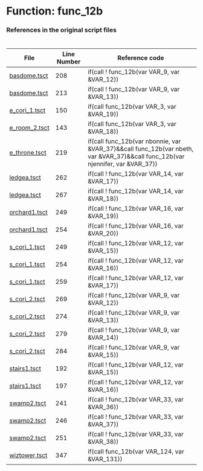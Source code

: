 # Function: func_12b
### References in the original script files

#

| File | Line Number | Reference code |
| --- | --- | --- |
| [basdome.tsct](../../../out/basdome.tsct#L208) | 208 | if(call ! func_12b(var VAR_9, var &VAR_12)) |
| [basdome.tsct](../../../out/basdome.tsct#L213) | 213 | if(call ! func_12b(var VAR_9, var &VAR_13)) |
| [e_cori_1.tsct](../../../out/e_cori_1.tsct#L150) | 150 | if(call func_12b(var VAR_3, var &VAR_19)) |
| [e_room_2.tsct](../../../out/e_room_2.tsct#L143) | 143 | if(call func_12b(var VAR_3, var &VAR_18)) |
| [e_throne.tsct](../../../out/e_throne.tsct#L219) | 219 | if(call func_12b(var nbonnie, var &VAR_37)&&call func_12b(var nbeth, var &VAR_37)&&call func_12b(var njennifer, var &VAR_37)) |
| [ledgea.tsct](../../../out/ledgea.tsct#L262) | 262 | if(call ! func_12b(var VAR_14, var &VAR_17)) |
| [ledgea.tsct](../../../out/ledgea.tsct#L267) | 267 | if(call ! func_12b(var VAR_14, var &VAR_18)) |
| [orchard1.tsct](../../../out/orchard1.tsct#L249) | 249 | if(call ! func_12b(var VAR_16, var &VAR_19)) |
| [orchard1.tsct](../../../out/orchard1.tsct#L254) | 254 | if(call ! func_12b(var VAR_16, var &VAR_20)) |
| [s_cori_1.tsct](../../../out/s_cori_1.tsct#L249) | 249 | if(call ! func_12b(var VAR_12, var &VAR_15)) |
| [s_cori_1.tsct](../../../out/s_cori_1.tsct#L254) | 254 | if(call ! func_12b(var VAR_12, var &VAR_16)) |
| [s_cori_1.tsct](../../../out/s_cori_1.tsct#L259) | 259 | if(call ! func_12b(var VAR_12, var &VAR_17)) |
| [s_cori_2.tsct](../../../out/s_cori_2.tsct#L269) | 269 | if(call ! func_12b(var VAR_9, var &VAR_12)) |
| [s_cori_2.tsct](../../../out/s_cori_2.tsct#L274) | 274 | if(call ! func_12b(var VAR_9, var &VAR_13)) |
| [s_cori_2.tsct](../../../out/s_cori_2.tsct#L279) | 279 | if(call ! func_12b(var VAR_9, var &VAR_14)) |
| [s_cori_2.tsct](../../../out/s_cori_2.tsct#L284) | 284 | if(call ! func_12b(var VAR_9, var &VAR_15)) |
| [stairs1.tsct](../../../out/stairs1.tsct#L192) | 192 | if(call ! func_12b(var VAR_12, var &VAR_15)) |
| [stairs1.tsct](../../../out/stairs1.tsct#L197) | 197 | if(call ! func_12b(var VAR_12, var &VAR_16)) |
| [swamp2.tsct](../../../out/swamp2.tsct#L241) | 241 | if(call ! func_12b(var VAR_33, var &VAR_36)) |
| [swamp2.tsct](../../../out/swamp2.tsct#L246) | 246 | if(call ! func_12b(var VAR_33, var &VAR_37)) |
| [swamp2.tsct](../../../out/swamp2.tsct#L251) | 251 | if(call ! func_12b(var VAR_33, var &VAR_38)) |
| [wiztower.tsct](../../../out/wiztower.tsct#L347) | 347 | if(call func_12b(var VAR_124, var &VAR_131)) |

